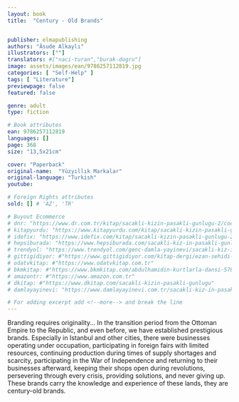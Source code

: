 ```yaml
---
layout: book
title:  "Century - Old Brands"


publisher: elmapublishing
authors: "Âsude Alkaylı"
illustrators: [""]
translators: #["naci-turan","burak-dogru"]
image: assets/images/ean/9786257112819.jpg
categories: [ "Self-Help" ]
tags: [ "Literature"]
previewpage: false
featured: false

genre: adult
type: fiction

# Book attributes
ean: 9786257112819
languages: []
page: 368
size: "13,5x21cm"

cover: "Paperback"
original-name:  "Yüzyıllık Markalar"
original-language: "Turkish"
youtube:

# Foreign Rights attributes
sold: [] # 'AZ', 'TR'

# Buyout Ecommerce
# dnr: "https://www.dr.com.tr/kitap/sacakli-kizin-pasakli-gunlugu-2/cocuk-ve-genclik/genclik-10-yas/roman-oyku/urunno=0001893059001"
# kitapyurdu: "https://www.kitapyurdu.com/kitap/sacakli-kizin-pasakli-gunlugu-2-/560122.html&filter_name=Sa%C3%A7akl%C4%B1+K%C4%B1z%27%C4%B1n+Pasakl%C4%B1+G%C3%BCnl%C3%BC%C4%9F%C3%BC+2"
# idefix: "https://www.idefix.com/kitap/sacakli-kizin-pasakli-gunlugu-2/cocuk-ve-genclik/genclik-10-yas/roman-oyku/urunno=0001893059001"
# hepsiburada: "https://www.hepsiburada.com/sacakli-kiz-in-pasakli-gunlugu-2-damla-yayinevi-p-HBV000012ER86"
# trendyol: "https://www.trendyol.com/genc-damla-yayinevi/sacakli-kiz-in-pasakli-gunlugu-2-p-54825777"
# gittigidiyor: #"https://www.gittigidiyor.com/kitap-dergi/ezan-sehidi-adnan-menderes_pdp_732728793"
# odatvkitap: #"https://www.odatvkitap.com.tr"
# bkmkitap: #"https://www.bkmkitap.com/abdulhamidin-kurtlarla-dansi-578226"
# amazontr: #"https://www.amazon.com.tr"
# dkitap: #"https://www.dkitap.com/sacakli-kizin-pasakli-gunlugu"
# damlayayinevi: "https://www.damlayayinevi.com.tr/sacakli-kiz-in-pasakli-gunlugu-2-bu-iste-bi-terslik-var"

# For adding excerpt add <!--more--> and break the line
---
```

Branding requires originality... In the transition
period from the Ottoman Empire to the Republic,
and even before, we have established prestigious
brands. Especially in Istanbul and other cities,
there were businesses operating under occupation,
participating in foreign fairs with limited resources, continuing production during times of supply
shortages and scarcity, participating in the War of
Independence and returning to their businesses
afterward, keeping their shops open during revolutions, persevering through every crisis, providing
solutions, and never giving up. These brands carry
the knowledge and experience of these lands, they
are century-old brands.
<!--more--> 

